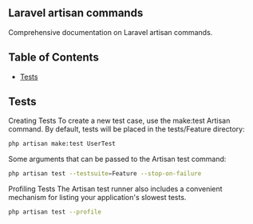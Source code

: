 ## Laravel artisan commands
Comprehensive documentation on Laravel artisan commands.

## Table of Contents
- [Tests](#tests)

## Tests
Creating Tests
To create a new test case, use the make:test Artisan command. By default, tests will be placed in the tests/Feature directory:
```sh
php artisan make:test UserTest
```
Some arguments that can be passed to the Artisan test command:
```sh
php artisan test --testsuite=Feature --stop-on-failure
```
Profiling Tests
The Artisan test runner also includes a convenient mechanism for listing your application's slowest tests.
```sh
php artisan test --profile
```

